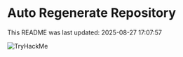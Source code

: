 # Auto Regenerate Repository

This README was last updated: 2025-08-27 17:07:57

 ![TryHackMe](https://tryhackme.com/badge/533634)